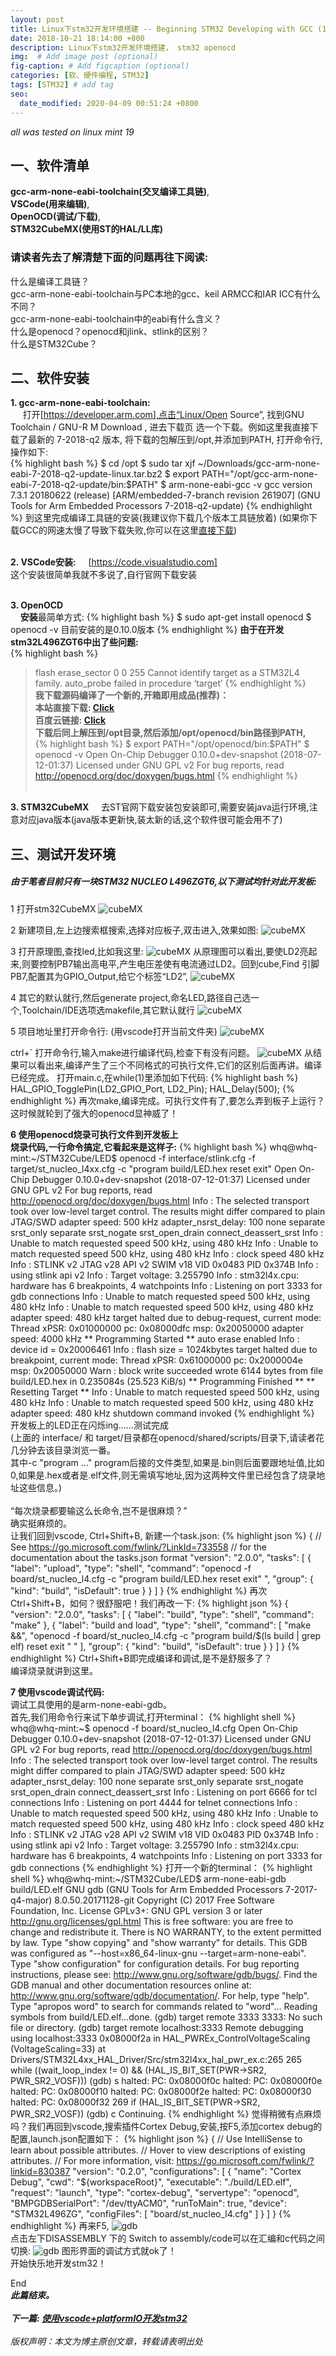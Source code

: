 ```yaml
---
layout: post
title: Linux下stm32开发环境搭建 -- Beginning STM32 Developing with GCC (1)
date: 2018-10-21 18:14:00 +800
description: Linux下stm32开发环境搭建， stm32 openocd
img:  # Add image post (optional)
fig-caption: # Add figcaption (optional)
categories: [软、硬件编程, STM32]
tags: [STM32] # add tag
seo:
  date_modified: 2020-04-09 00:51:24 +0800
---
```


*all was tested on linux mint 19*

## 一、软件清单
**gcc-arm-none-eabi-toolchain(交叉编译工具链)**, <br>
**VSCode(用来编辑)**, <br>
**OpenOCD(调试/下载)**,<br>
**STM32CubeMX(使用ST的HAL/LL库)**<br>
### 请读者先去了解清楚下面的问题再往下阅读:
什么是编译工具链？<br>
gcc-arm-none-eabi-toolchain与PC本地的gcc、keil ARMCC和IAR ICC有什么不同？<br>
gcc-arm-none-eabi-toolchain中的eabi有什么含义？<br>
什么是openocd？openocd和jlink、stlink的区别？<br>
什么是STM32Cube？<br>
<!-- &nbsp;&nbsp;&nbsp;&nbsp;到这里,你有没有疑问,What is that? How to use?<br><br>
&nbsp;&nbsp;&nbsp;&nbsp;**(1)gcc-arm-none-eabi-toolchain(交叉编译工具链):**用来编译Arm cortex-M/R系列芯片的代码的编译工具链,Support for Arm Cortex-R and Cortex-M families,可以参考arm官网的描述:[https://developer.arm.com/open-source/gnu-toolchain]<br>
&nbsp;&nbsp;&nbsp;&nbsp;**(2)vscode:**现在非常受欢迎、好用的..开源编辑器？个人认为它是编辑器和IDE之间的东西,就是把VS的编辑功能单独拿了出来,插件丰富.<br>
&nbsp;&nbsp;&nbsp;&nbsp;**(3)OpenOCD:** -->

## 二、软件安装

**1. gcc-arm-none-eabi-toolchain:** <br>
&nbsp;&nbsp;&nbsp;&nbsp; 打开[https://developer.arm.com],点击“Linux/Open Source”, 找到GNU Toolchain / GNU-R M Download , 进去下载页
选一个下载。例如这里我直接下载了最新的 7-2018-q2 版本,
将下载的包解压到/opt,并添加到PATH, 打开命令行, 操作如下:<br>
{% highlight bash %}
$ cd /opt
$ sudo tar xjf ~/Downloads/gcc-arm-none-eabi-7-2018-q2-update-linux.tar.bz2
$ export PATH="/opt/gcc-arm-none-eabi-7-2018-q2-update/bin:$PATH"
$ arm-none-eabi-gcc -v
gcc version 7.3.1 20180622 (release) [ARM/embedded-7-branch revision 261907] (GNU Tools for Arm Embedded Processors 7-2018-q2-update)
{% endhighlight %}
到这里完成编译工具链的安装(我建议你下载几个版本工具链放着)
(如果你下载GCC的网速太慢了导致下载失败,你可以在这里[直接下载]({{site.baseurl}}/assets/gcc-arm-none-eabi-7-2018-q2-update-linux.tar.bz2))
<br><br>

**2. VSCode安装:**
&nbsp;&nbsp;&nbsp;&nbsp;[https://code.visualstudio.com]
<br>
这个安装很简单我就不多说了,自行官网下载安装<br><br>

**3. OpenOCD** <br>
&nbsp;&nbsp;&nbsp;&nbsp;**安装**最简单方式:
{% highlight bash %}
$ sudo apt-get install openocd 
$ openocd -v
目前安装的是0.10.0版本
{% endhighlight %}
**由于在开发stm32L496ZGT6中出了些问题:**<br>
{% highlight bash %}
> flash erase_sector 0 0 255
Cannot identify target as a STM32L4 family.
auto_probe failed
in procedure ‘target’
{% endhighlight %}<br>
**我下载源码编译了一个新的,开箱即用成品(推荐)：**<br>
**本站直接下载:   [Click]({{site.baseurl}}/assets/openocd.tar.bz2)**<br>
**百度云链接: [Click](https://pan.baidu.com/s/1muJCRbFJMLSZbu2IvkXRMA)**<br>
**下载后同上解压到/opt目录,然后添加/opt/openocd/bin路径到PATH,**<br>
{% highlight bash %}
$ export PATH="/opt/openocd/bin:$PATH"
$ openocd -v
Open On-Chip Debugger 0.10.0+dev-snapshot (2018-07-12-01:37)
Licensed under GNU GPL v2
For bug reports, read
    http://openocd.org/doc/doxygen/bugs.html
{% endhighlight %}
<br><br>

**3. STM32CubeMX**
&nbsp;&nbsp;&nbsp;&nbsp;去ST官网下载安装包安装即可,需要安装java运行环境,注意对应java版本(java版本更新快,装太新的话,这个软件很可能会用不了)

## 三、测试开发环境
##### 由于笔者目前只有一块STM32 NUCLEO L496ZGT6,以下测试均针对此开发板:<br>
1 打开stm32CubeMX
![cubeMX]({{site.baseurl}}/assets/img/2018-10-21-1.png)

2 新建项目,左上边搜索框搜索,选择对应板子,双击进入,效果如图:
![cubeMX]({{site.baseurl}}/assets/img/2018-10-21-2.png)

3 打开原理图,查找led,比如我这里:
![cubeMX]({{site.baseurl}}/assets/img/2018-10-21-3.png)
从原理图可以看出,要使LD2亮起来,则要控制PB7输出高电平,产生电压差使有电流通过LD2。回到cube,Find 引脚PB7,配置其为GPIO_Output,给它个标签“LD2”,
![cubeMX]({{site.baseurl}}/assets/img/2018-10-21-4.png)

4 其它的默认就行,然后generate project,命名LED,路径自己选一个,Toolchain/IDE选项选makefile,其它默认就行
![cubeMX]({{site.baseurl}}/assets/img/2018-10-21-5.png)

5 项目地址里打开命令行:
(用vscode打开当前文件夹)
![cubeMX]({{site.baseurl}}/assets/img/2018-10-21-6.png)

ctrl+` 打开命令行,输入make进行编译代码,检查下有没有问题。
![cubeMX]({{site.baseurl}}/assets/img/2018-10-21-7.png)
从结果可以看出来,编译产生了三个不同格式的可执行文件,它们的区别后面再讲。编译已经完成。
打开main.c,在while(1)里添加如下代码:
{% highlight bash %}
HAL_GPIO_TogglePin(LD2_GPIO_Port, LD2_Pin);
HAL_Delay(500);
{% endhighlight %}
再次make,编译完成。可执行文件有了,要怎么弄到板子上运行？这时候就轮到了强大的openocd显神威了！<br>

**6 使用openocd烧录可执行文件到开发板上**<br>
**烧录代码,一行命令搞定,它看起来是这样子:**
{% highlight bash %}
whq@whq-mint:~/STM32Cube/LED$ openocd -f interface/stlink.cfg -f target/st_nucleo_l4xx.cfg -c "program build/LED.hex reset exit"
Open On-Chip Debugger 0.10.0+dev-snapshot (2018-07-12-01:37)
Licensed under GNU GPL v2
For bug reports, read
        http://openocd.org/doc/doxygen/bugs.html
Info : The selected transport took over low-level target control. The results might differ compared to plain JTAG/SWD
adapter speed: 500 kHz
adapter_nsrst_delay: 100
none separate
srst_only separate srst_nogate srst_open_drain connect_deassert_srst
Info : Unable to match requested speed 500 kHz, using 480 kHz
Info : Unable to match requested speed 500 kHz, using 480 kHz
Info : clock speed 480 kHz
Info : STLINK v2 JTAG v28 API v2 SWIM v18 VID 0x0483 PID 0x374B
Info : using stlink api v2
Info : Target voltage: 3.255790
Info : stm32l4x.cpu: hardware has 6 breakpoints, 4 watchpoints
Info : Listening on port 3333 for gdb connections
Info : Unable to match requested speed 500 kHz, using 480 kHz
Info : Unable to match requested speed 500 kHz, using 480 kHz
adapter speed: 480 kHz
target halted due to debug-request, current mode: Thread
xPSR: 0x01000000 pc: 0x08000dfc msp: 0x20050000
adapter speed: 4000 kHz
** Programming Started **
auto erase enabled
Info : device id = 0x20006461
Info : flash size = 1024kbytes
target halted due to breakpoint, current mode: Thread
xPSR: 0x61000000 pc: 0x2000004e msp: 0x20050000
Warn : block write succeeded
wrote 6144 bytes from file build/LED.hex in 0.235084s (25.523 KiB/s)
** Programming Finished **
** Resetting Target **
Info : Unable to match requested speed 500 kHz, using 480 kHz
Info : Unable to match requested speed 500 kHz, using 480 kHz
adapter speed: 480 kHz
shutdown command invoked
{% endhighlight %}
开发板上的LED正在闪烁ing......测试完成<br>
(上面的 interface/ 和 target/目录都在openocd/shared/scripts/目录下,请读者花几分钟去该目录浏览一番。<br>
其中-c "program ..." program后接的文件类型,如果是.bin则后面要跟地址值,比如0,如果是.hex或者是.elf文件,则无需填写地址,因为这两种文件里已经包含了烧录地址这些信息。)<br>
<br>
“每次烧录都要输这么长命令,岂不是很麻烦？”<br>
确实挺麻烦的。<br>
让我们回到vscode, Ctrl+Shift+B, 新建一个task.json:
{% highlight json %}
{
    // See https://go.microsoft.com/fwlink/?LinkId=733558
    // for the documentation about the tasks.json format
    "version": "2.0.0",
    "tasks": [
        {
            "label": "upload",
            "type": "shell",
            "command": "openocd -f board/st_nucleo_l4.cfg -c \"program build/LED.hex reset exit\" ",
            "group": {
                "kind": "build",
                "isDefault": true
            }
        }
    ]
}
{% endhighlight %}
再次Ctrl+Shift+B，如何？很舒服吧！我们再改一下:
{% highlight json %}
{
    "version": "2.0.0",
    "tasks": [
        {
            "label": "build",
            "type": "shell",
            "command": "make"
        },
        {
            "label": "build and load",
            "type": "shell",
            "command": [
                "make  &&",
                "openocd -f board/st_nucleo_l4.cfg -c \"program build/$(ls build | grep elf) reset exit \" "
            ],
            "group": {
                "kind": "build",
                "isDefault": true
            }
        }
    ]
}
{% endhighlight %}
Ctrl+Shift+B即完成编译和调试,是不是舒服多了？<br>
编译烧录就讲到这里。<br>

**7 使用vscode调试代码:**<br>
调试工具使用的是arm-none-eabi-gdb。<br>
首先,我们用命令行来试下单步调试,打开terminal：
{% highlight shell %}
whq@whq-mint:~$ openocd -f board/st_nucleo_l4.cfg 
Open On-Chip Debugger 0.10.0+dev-snapshot (2018-07-12-01:37)
Licensed under GNU GPL v2
For bug reports, read
	http://openocd.org/doc/doxygen/bugs.html
Info : The selected transport took over low-level target control. The results might differ compared to plain JTAG/SWD
adapter speed: 500 kHz
adapter_nsrst_delay: 100
none separate
srst_only separate srst_nogate srst_open_drain connect_deassert_srst
Info : Listening on port 6666 for tcl connections
Info : Listening on port 4444 for telnet connections
Info : Unable to match requested speed 500 kHz, using 480 kHz
Info : Unable to match requested speed 500 kHz, using 480 kHz
Info : clock speed 480 kHz
Info : STLINK v2 JTAG v28 API v2 SWIM v18 VID 0x0483 PID 0x374B
Info : using stlink api v2
Info : Target voltage: 3.255790
Info : stm32l4x.cpu: hardware has 6 breakpoints, 4 watchpoints
Info : Listening on port 3333 for gdb connections
{% endhighlight %}
打开一个新的terminal：
{% highlight shell %}
whq@whq-mint:~/STM32Cube/LED$ arm-none-eabi-gdb build/LED.elf
GNU gdb (GNU Tools for Arm Embedded Processors 7-2017-q4-major) 8.0.50.20171128-git
Copyright (C) 2017 Free Software Foundation, Inc.
License GPLv3+: GNU GPL version 3 or later <http://gnu.org/licenses/gpl.html>
This is free software: you are free to change and redistribute it.
There is NO WARRANTY, to the extent permitted by law.  Type "show copying"
and "show warranty" for details.
This GDB was configured as "--host=x86_64-linux-gnu --target=arm-none-eabi".
Type "show configuration" for configuration details.
For bug reporting instructions, please see:
<http://www.gnu.org/software/gdb/bugs/>.
Find the GDB manual and other documentation resources online at:
<http://www.gnu.org/software/gdb/documentation/>.
For help, type "help".
Type "apropos word" to search for commands related to "word"...
Reading symbols from build/LED.elf...done.
(gdb) target remote 3333
3333: No such file or directory.
(gdb) target remote localhost:3333
Remote debugging using localhost:3333
0x08000f2a in HAL_PWREx_ControlVoltageScaling (VoltageScaling=33)
    at Drivers/STM32L4xx_HAL_Driver/Src/stm32l4xx_hal_pwr_ex.c:265
265           while ((wait_loop_index != 0) && (HAL_IS_BIT_SET(PWR->SR2, PWR_SR2_VOSF)))
(gdb) s
halted: PC: 0x08000f0c
halted: PC: 0x08000f0e
halted: PC: 0x08000f10
halted: PC: 0x08000f2e
halted: PC: 0x08000f30
halted: PC: 0x08000f32
269           if (HAL_IS_BIT_SET(PWR->SR2, PWR_SR2_VOSF))
(gdb) c
Continuing.
{% endhighlight %}
觉得稍微有点麻烦吗？我们再回到vscode,搜索插件Cortex Debug,安装,按F5,添加cortex debug的配置,launch.json配置如下：
{% highlight json %}
{
    // Use IntelliSense to learn about possible attributes.
    // Hover to view descriptions of existing attributes.
    // For more information, visit: https://go.microsoft.com/fwlink/?linkid=830387
    "version": "0.2.0",
    "configurations": [
        {
            "name": "Cortex Debug",
            "cwd": "${workspaceRoot}",
            "executable": "./build/LED.elf",
            "request": "launch",
            "type": "cortex-debug",
            "servertype": "openocd",
            "BMPGDBSerialPort": "/dev/ttyACM0",
            "runToMain": true,
            "device": "STM32L496ZG",
            "configFiles": [
                "board/st_nucleo_l4.cfg"
            ]
        }
    ]
}
{% endhighlight %}
再来F5,
![gdb]({{site.baseurl}}/assets/img/2018-10-21-8.png)
<br>
点击左下DISASSEMBLY 下的 Switch to assembly/code可以在汇编和c代码之间切换:
![gdb]({{site.baseurl}}/assets/img/2018-10-21-9.png)
图形界面的调试方式就ok了！<br>
开始快乐地开发stm32！<br>

End<br>
***此篇结束。***<br>
<br>
***下一篇: [使用vscode+platformIO开发stm32](ing)***
<br><br>
*版权声明：本文为博主原创文章，转载请表明出处*

[https://developer.arm.com]: https://developer.arm.com
[https://code.visualstudio.com]: https://code.visualstudio.com
[https://developer.arm.com/open-source/gnu-toolchain]: https://developer.arm.com/open-source/gnu-toolchain